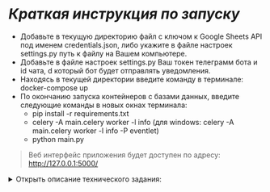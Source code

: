 # *Краткая инструкция по запуску*

   - Добавьте в текущую директорию файл с ключом к Google Sheets API под именем credentials.json, либо укажите в файле настроек settings.py путь к файлу на Вашем компьютере.
   - Добавьте в файле настроек settings.py Ваш токен телеграмм бота и id чата, d который бот будет отправлять уведомления.
   - Находясь в текущей директории введите команду в терминале: docker-compose up
   - По окончанию запуска контейнеров с базами данных, введите следующие команды в новых окнах терминала:
      - pip install -r requirements.txt
      - celery -A main.celery worker -l info (для windows: celery -A main.celery worker -l info -P eventlet)
      - python main.py 
   
   > Веб интерфейс приложения будет доступен по адресу: http://127.0.0.1:5000/

<details>
<summary>Открыть описание технического задания:</summary>

# **Тестовое задание Python**

Необходимо разработать скрипт на языке Python 3, 

который будет выполнять следующие функции:

1. Получать данные с документа при помощи Google API, сделанного в [Google Sheets](https://docs.google.com/spreadsheets/d/1f-qZEX1k_3nj5cahOzntYAnvO4ignbyesVO7yuBdv_g/edit) (необходимо копировать в свой Google аккаунт и выдать самому себе права).
2. Данные должны добавляться в БД, в том же виде, что и в файле –источнике, с добавлением колонки «стоимость в руб.»
    
    a. Необходимо создать DB самостоятельно, СУБД на основе PostgreSQL.
    
    b. Данные для перевода $ в рубли необходимо получать по курсу [ЦБ РФ](https://www.cbr.ru/development/SXML/).
    
3. Скрипт работает постоянно для обеспечения обновления данных в онлайн режиме (необходимо учитывать, что строки в Google Sheets таблицу могут удаляться, добавляться и изменяться).

Дополнения, которые дадут дополнительные баллы и поднимут потенциальный уровень оплаты труда:

1. a. Упаковка решения в docker контейнер
    
    b. Разработка функционала проверки соблюдения «срока поставки» из таблицы. В случае, если срок прошел, скрипт отправляет уведомление в Telegram.
    
    c. Разработка одностраничного web-приложения на основе Django или Flask. Front-end React.
    
    ![Image alt](static/images/Untitled.png)
    

1. Решение на проверку передается в виде ссылки на проект на Github.
В описании необходимо указать ссылку на ваш Google Sheets документ (открыть права чтения и записи для пользователя [amkolotov@gmail.com](mailto:amkolotov@gmail.com)), а также инструкцию по запуску разработанных скриптов.
</details>